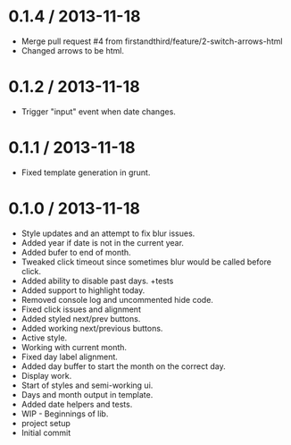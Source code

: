 
0.1.4 / 2013-11-18 
==================

 * Merge pull request #4 from firstandthird/feature/2-switch-arrows-html
 * Changed arrows to be html.

0.1.2 / 2013-11-18 
==================

 * Trigger "input" event when date changes.

0.1.1 / 2013-11-18 
==================

 * Fixed template generation in grunt.

0.1.0 / 2013-11-18 
==================

 * Style updates and an attempt to fix blur issues.
 * Added year if date is not in the current year.
 * Added bufer to end of month.
 * Tweaked click timeout since sometimes blur would be called before click.
 * Added ability to disable past days. +tests
 * Added support to highlight today.
 * Removed console log and uncommented hide code.
 * Fixed click issues and alignment
 * Added styled next/prev buttons.
 * Added working next/previous buttons.
 * Active style.
 * Working with current month.
 * Fixed day label alignment.
 * Added day buffer to start the month on the correct day.
 * Display work.
 * Start of styles and semi-working ui.
 * Days and month output in template.
 * Added date helpers and tests.
 * WIP - Beginnings of lib.
 * project setup
 * Initial commit
